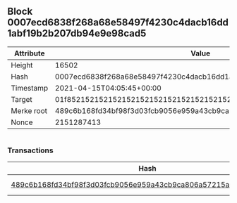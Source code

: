 ## Block 0007ecd6838f268a68e58497f4230c4dacb16dd1abf19b2b207db94e9e98cad5

Attribute | Value
--- | ---
Height | 16502
Hash | 0007ecd6838f268a68e58497f4230c4dacb16dd1abf19b2b207db94e9e98cad5
Timestamp | 2021-04-15T04:05:45+00:00
Target | 01f8521521521521521521521521521521521521521521521521521521521521
Merke root | 489c6b168fd34bf98f3d03fcb9056e959a43cb9ca806a57215a00c2e1e7d4fae
Nonce | 2151287413

```

```

### Transactions

Hash | Amount
--- | ---
[489c6b168fd34bf98f3d03fcb9056e959a43cb9ca806a57215a00c2e1e7d4fae](489c6b168fd34bf98f3d03fcb9056e959a43cb9ca806a57215a00c2e1e7d4fae.md) | 10.00000000 SKEPTI 
